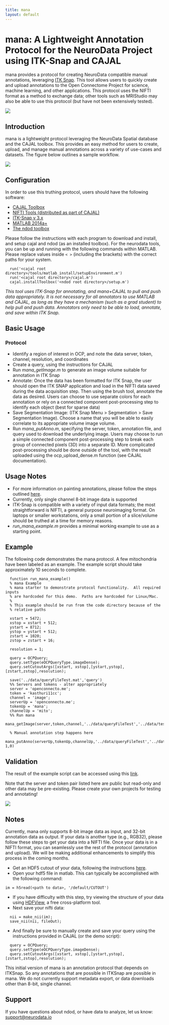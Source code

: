 ```yaml
---
title: mana
layout: default
---
```


# mana:  A Lightweight Annotation Protocol for the NeuroData Project using ITK-Snap and CAJAL 

mana provides a protocol for creating NeuroData compatible manual annotations, leveraging [ITK Snap](http://www.itksnap.org/).  This tool allows users to quickly create and upload annotations to the Open Connectome Project for science, machine learning, and other applications.  This protocol uses the NIFTI format as a method to exchange data; other tools such as MRIStudio may also be able to use this protocol (but have not been extensively tested).

![](images/ndod/mana_itk_example.jpg)

## Introduction

mana is a lightweight protocol leveraging the NeuroData Spatial database and the CAJAL toolbox.  This provides an easy method for users to create, upload, and manage manual annotations across a variety of use-cases and datasets.  The figure below outlines a sample workflow.

![](./images/ndod/mana_intro.png)

## Configuration

In order to use this truthing protocol, users should have the following software:

 * [CAJAL Toolbox](http://github.com/openconnectome/cajal)
 * [NIFTI Tools (distributed as part of CAJAL)](http://www.mathworks.com/matlabcentral/fileexchange/8797-tools-for-nifti-and-analyze-image)
 * [ITK-Snap v 3.x](http://www.itksnap.org/)
 * [MATLAB 2014a+](http://www.mathworks.com)
 * [The ndod toolbox](http://github.com/openconnectome/mana)

 Please follow the instructions with each program to download and install, and setup cajal and ndod (as an installed toolbox).
 For the neurodata tools, you can be up and running with the following commands within MATLAB.  Please replace values inside ```< >``` (including the brackets) with the correct paths for your system.

 ~~~
   run('<cajal root directory>/tools/matlab_install/setupEnvironment.m')
   run('<cajal root directory>/cajal.m')
   cajal.installToolbox('<ndod root directory>/setup.m')
~~~
*This tool uses ITK-Snap for annotating, and mana+CAJAL to pull and push data appropriately.  It is not necessary for all annotators to use MATLAB and CAJAL, as long as they have a mechanism (such as a grad student) to help pull and push data.  Annotators only need to be able to load, annotate, and save within ITK Snap.*

## Basic Usage

### Protocol

- Identify a region of interest in OCP, and note the data server, token, channel, resolution, and coordinates
- Create a query, using the instructions for CAJAL
- Run *mana_getImage.m* to generate an image volume suitable for annotation in ITK Snap
- Annotate: Once the data has been formatted for ITK Snap, the user should open the ITK SNAP application and load in the NIFTI data saved during the data acquisition step. Then using the brush tool, annotate the data as desired. Users can choose to use separate colors for each annotation or rely on a connected component post-processing step to identify each object (best for sparse data)
- Save Segmentation Image: (ITK Snap Menu > Segmentation > Save Segmentation Image). Choose a name that you will be able to easily correlate to its appropriate volume image volume.
- Run *mana_putAnno.m*, specifying the server, token, annotation file, and query used to download the underlying image. Users may choose to run a simple connected component post-processing step to break each group of connected pixels (3D) into a separate ID. More complicated post-processing should be done outside of the tool, with the result uploaded using the ocp_upload_dense.m function (see CAJAL documentation).

Usage Notes
-----------

- For more information on painting annotations, please follow the steps outlined [here](http://www.itksnap.org/pmwiki/pmwiki.php?n=Documentation.TutorialSectionManualSegmentation).
- Currently, only single channel 8-bit image data is supported
- ITK-Snap is compatible with a variety of input data formats; the most straightforward is NIFTI, a general purpose neuroimaging format. On laptops or smaller workstations, only a small portion of a slice/volume should be truthed at a time for memory reasons.
- *run_mana_example.m* provides a minimal working example to use as a starting point.

Example
-------

The following code demonstrates the mana protocol.  A few mitochondria have been labeled as an example.  The example script should take approximately 10 seconds to complete.

~~~
  function run_mana_example()
  % mana Example
  % mana starter to demonstrate protocol functionality.  All required inputs
  % are hardcoded for this demo.  Paths are hardcoded for Linux/Mac.
  %
  % This example should be run from the code directory because of the
  % relative paths

  xstart = 5472;
  xstop = xstart + 512;
  ystart = 8712;
  ystop = ystart + 512;
  zstart = 1020;
  zstop = zstart + 16;

  resolution = 1;

  query = OCPQuery;
  query.setType(eOCPQueryType.imageDense);
  query.setCutoutArgs([xstart, xstop],[ystart,ystop],[zstart,zstop],resolution);

  save('../data/queryFileTest.mat','query')
  %% Servers and tokens - alter appropriately
  server = 'openconnecto.me';
  token = 'kasthuri11cc';
  channel = 'image';
  serverUp = 'openconnecto.me';
  tokenUp = 'mana';
  channelUp = 'mito';
  %% Run mana
  mana_getImage(server,token,channel,'../data/queryFileTest','../data/testitk.nii',0)

  % Manual annotation step happens here
  mana_putAnno(serverUp,tokenUp,channelUp,'../data/queryFileTest','../data/mito_seg_example.nii.gz','RAMONOrganelle', 1,0)
~~~

Validation
----------

The result of the example script can be accessed using this [link](http://openconnecto.me/ocp/overlay/0.6/openconnecto.me/kasthuri11cc/image/openconnecto.me/mana/mito/xy/1/5472,5972/8712,9212/1031/).

Note that the server and token pair listed here are public but read-only and other data may be pre-existing.  Please create your own projects for testing and annotating!

![](./images/ndod/mana_example_v2.png)

Notes
-----

Currently, mana only supports 8-bit image data as input, and 32-bit annotation data as output.  If your data is another type (e.g., RGB32), please follow these steps to get your data into a NIFTI file.
Once your data is in a NIFTI format, you can seamlessly use the rest of the protocol (annotation and upload).  We will be making additional enhancements to simplify this process in the coming months.

- Get an HDF5 cutout of your data, following the instructions [here](http://docs.neurodata.io/open-connectome/api/data_api.html#get).
- Open your hdf5 file in matlab.  This can typically be accomplished with the following command:  

~~~
im = h5read(<path to data>, '/default/CUTOUT')
~~~

- If you have difficulty with this step, try viewing the structure of your data using [HDFView](https://www.hdfgroup.org/products/java/hdfview/), a free cross-platform tool.
- Next save your nifti data:

~~~
  nii = make_nii(im);
  save_nii(nii, fileOut);
~~~

- And finally be sure to manually create and save your query using the instructions provided in CAJAL (or the demo script):

~~~
  query = OCPQuery;
  query.setType(eOCPQueryType.imageDense);
  query.setCutoutArgs([xstart, xstop],[ystart,ystop],[zstart,zstop],resolution);
~~~

This initial version of mana is an annotation protocol that depends on ITKSnap.  So any annotations that are possible in ITKSnap are possible in mana.  We do not currently support metadata export, or data downloads other than 8-bit, single channel. 

## Support

If you have questions about ndod, or have data to analyze, let us know:  support@neurodata.io
